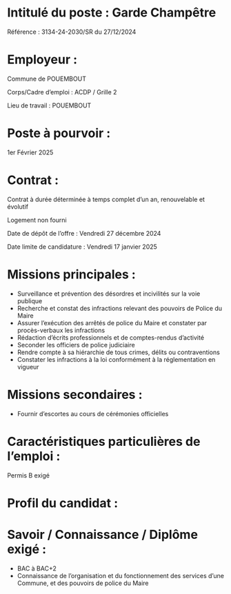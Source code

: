 # Intitulé du poste : Garde Champêtre

Référence : 3134-24-2030/SR du 27/12/2024

# Employeur :

Commune de POUEMBOUT

Corps/Cadre d’emploi : ACDP / Grille 2

Lieu de travail : POUEMBOUT

# Poste à pourvoir :

1er Février 2025

# Contrat :

Contrat à durée déterminée à temps complet d’un an, renouvelable et évolutif

Logement non fourni

Date de dépôt de l’offre : Vendredi 27 décembre 2024

Date limite de candidature : Vendredi 17 janvier 2025

# Missions principales :

- Surveillance et prévention des désordres et incivilités sur la voie publique
- Recherche et constat des infractions relevant des pouvoirs de Police du Maire
- Assurer l’exécution des arrêtés de police du Maire et constater par procès-verbaux les infractions
- Rédaction d’écrits professionnels et de comptes-rendus d’activité
- Seconder les officiers de police judiciaire
- Rendre compte à sa hiérarchie de tous crimes, délits ou contraventions
- Constater les infractions à la loi conformément à la réglementation en vigueur

# Missions secondaires :

- Fournir d’escortes au cours de cérémonies officielles

# Caractéristiques particulières de l’emploi :

Permis B exigé

# Profil du candidat :

# Savoir / Connaissance / Diplôme exigé :

- BAC à BAC+2
- Connaissance de l’organisation et du fonctionnement des services d’une Commune, et des pouvoirs de police du Maire